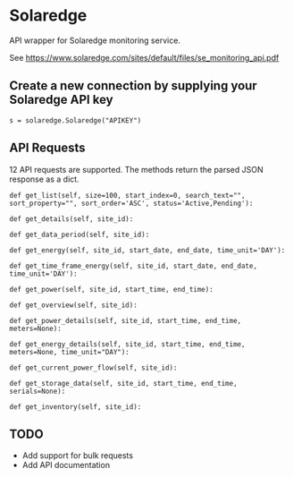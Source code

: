 # Solaredge
API wrapper for Solaredge monitoring service.

See https://www.solaredge.com/sites/default/files/se_monitoring_api.pdf

## Create a new connection by supplying your Solaredge API key
```
s = solaredge.Solaredge("APIKEY")
```

## API Requests
12 API requests are supported. The methods return the parsed JSON response as a dict.

```
def get_list(self, size=100, start_index=0, search_text="", sort_property="", sort_order='ASC', status='Active,Pending'):

def get_details(self, site_id):

def get_data_period(self, site_id):

def get_energy(self, site_id, start_date, end_date, time_unit='DAY'):

def get_time_frame_energy(self, site_id, start_date, end_date, time_unit='DAY'):

def get_power(self, site_id, start_time, end_time):

def get_overview(self, site_id):

def get_power_details(self, site_id, start_time, end_time, meters=None):

def get_energy_details(self, site_id, start_time, end_time, meters=None, time_unit="DAY"):

def get_current_power_flow(self, site_id):

def get_storage_data(self, site_id, start_time, end_time, serials=None):

def get_inventory(self, site_id):
```

## TODO
* Add support for bulk requests
* Add API documentation
